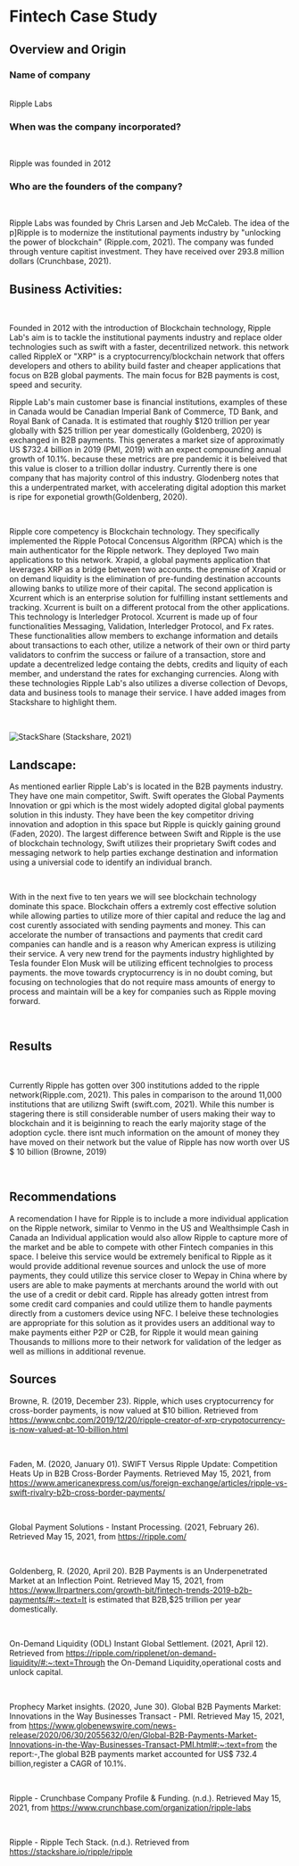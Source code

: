 # Fintech Case Study
## Overview and Origin

### Name of company
<br>
Ripple Labs
<br>

### When was the company incorporated?
<br>

Ripple was founded in 2012
<br>

### Who are the founders of the company?
<br>

Ripple Labs was founded by Chris Larsen and Jeb McCaleb. The idea of the p]Ripple is to modernize the institutional payments industry by "unlocking the power of blockchain" (Ripple.com, 2021). The company was funded through venture capitist investment. They have received over 293.8 million dollars (Crunchbase, 2021).
<br>

## Business Activities:
<br>

Founded in 2012 with the introduction of Blockchain technology, Ripple Lab's aim is to tackle the institutional payments industry and replace older technologies such as swift with a faster, decentrilized network. this network called RippleX or "XRP" is a cryptocurrency/blockchain network that offers developers and others to ability build faster and cheaper applications that focus on B2B global payments. The main focus for B2B payments is cost, speed and security. 
<br>

Ripple Lab's main customer base is financial institutions, examples of these in Canada would be Canadian Imperial Bank of Commerce, TD Bank, and Royal Bank of Canada. It is estimated that roughly $120 trillion per year globally with $25 trillion per year domestically (Goldenberg, 2020) is exchanged in B2B payments. This generates a market size of approximatly US $732.4 billion in 2019 (PMI, 2019) with an expect compounding annual growth of 10.1%. because these metrics are pre pandemic it is beleived that this value is closer to a trillion dollar industry. Currently there is one company that has majority control of this industry. Glodenberg notes that this a underpentrated market, with accelerating digital adoption this market is ripe for exponetial growth(Goldenberg, 2020).

<br>

Ripple core competency is Blockchain technology. They specifically implemented the Ripple Potocal Concensus Algorithm (RPCA) which is the main authenticator for the Ripple network. They deployed Two main applications to this network. Xrapid, a global payments application that leverages XRP as a bridge between two accounts.  the premise of Xrapid or on demand liquidity is the elimination of pre-funding destination accounts allowing banks to utilize more of their capital. The second application is Xcurrent which is an enterprise solution for fulfilling instant settlements and tracking. Xcurrent is built on a different protocal from the other applications. This technology is Interledger Protocol. Xcurrent is made up of four functionalities Messaging, Validation, Interledger Protocol, and Fx rates. These functionalities allow members to exchange information and details about transactions to each other, utilize a network of their own or third party validators to confrim the success or failure of a transaction, store and update a decentrelized ledge containg the debts, credits and liquity of each member, and understand the rates for exchanging currencies. Along with these technologies Ripple Lab's also utilizes a diverse collection of Devops, data and business tools to manage their service. I have added images from Stackshare to highlight them.

<br>

![StackShare ](Stackshare_image.png)
(Stackshare, 2021)
<br>

## Landscape:

As mentioned earlier Ripple Lab's is located in the B2B payments industry. They have one main competitor, Swift. Swift operates the Global Payments Innovation or gpi which is the most widely adopted digital global payments solution in this industy. They have been the key competitor driving innovation and adoption in this space but Ripple is quickly gaining ground (Faden, 2020). The largest difference between Swift and Ripple is the use of blockchain technology, Swift utilizes their proprietary Swift codes and messaging network to help parties exchange destination and information using a universial code to identify an individual branch. 

<br> 

With in the next five to ten years we will see blockchain technology dominate this space. Blockchain offers a extremly cost effective solution while allowing parties to utilize more of thier capital and reduce the lag and cost curently associated with sending payments and money. This can accelorate the number of transactions and payments that credit card companies can handle and is a reason why American express is utilizing their service. A very new trend for the payments industry highlighted by Tesla founder Elon Musk will be utilizing efficent technolgies to process payments. the move towards cryptocurrency is in no doubt coming, but focusing on technologies that do not require mass amounts of energy to process and maintain will be a key for companies such as Ripple moving forward.

<br>

## Results
<br>

Currently Ripple has gotten over 300 institutions added to the ripple network(Ripple.com, 2021). This pales in comparison to the around 11,000 institutions that are utilizng Swift (swift.com, 2021). While this number is stagering there is still considerable number of users making their way to blockchain and it is beiginning to reach the early majority stage of the adoption cycle. there isnt much information on the amount of money they have moved on their network but the value of Ripple has now worth over US $ 10 billion (Browne, 2019)

<br>


## Recommendations


A recomendation I have for Ripple is to include a more individual application on the Ripple network, similar to Venmo in the US and Wealthsimple Cash in Canada an Individual application would also allow Ripple to capture more of the market and be able to compete with other Fintech companies in this space. I beleive this service would be extremely benifical to Ripple as it would provide additional revenue sources and unlock the use of more payments, they could utilize this service closer to Wepay in China where by users are able to make payments at merchants around the world with out the use of a credit or debit card. Ripple has already gotten intrest from some credit card companies and could utilize them to handle payments directly from a customers device using NFC. I beleive these technologies are appropriate for this solution as it provides users an additional way to make payments either P2P or C2B, for Ripple it would mean gaining Thousands to millions more to their network for validation of the ledger as well as millions in additional revenue. 



## Sources
Browne, R. (2019, December 23). Ripple, which uses cryptocurrency for cross-border payments, is now valued at $10 billion. Retrieved from https://www.cnbc.com/2019/12/20/ripple-creator-of-xrp-crypotocurrency-is-now-valued-at-10-billion.html

<br>

Faden, M. (2020, January 01). SWIFT Versus Ripple Update: Competition Heats Up in B2B Cross-Border Payments. Retrieved May 15, 2021, from https://www.americanexpress.com/us/foreign-exchange/articles/ripple-vs-swift-rivalry-b2b-cross-border-payments/

<br>

Global Payment Solutions - Instant Processing. (2021, February 26). Retrieved May 15, 2021, from https://ripple.com/

<br>

Goldenberg, R. (2020, April 20). B2B Payments is an Underpenetrated Market at an Inflection Point. Retrieved May 15, 2021, from https://www.llrpartners.com/growth-bit/fintech-trends-2019-b2b-payments/#:~:text=It is estimated that B2B,$25 trillion per year domestically.

<br>

On-Demand Liquidity (ODL) Instant Global Settlement. (2021, April 12). Retrieved from https://ripple.com/ripplenet/on-demand-liquidity/#:~:text=Through the On-Demand Liquidity,operational costs and unlock capital.

<br>

Prophecy Market insights. (2020, June 30). Global B2B Payments Market: Innovations in the Way Businesses Transact - PMI. Retrieved May 15, 2021, from https://www.globenewswire.com/news-release/2020/06/30/2055632/0/en/Global-B2B-Payments-Market-Innovations-in-the-Way-Businesses-Transact-PMI.html#:~:text=from the report:-,The global B2B payments market accounted for US$ 732.4 billion,register a CAGR of 10.1%.

<br>

Ripple - Crunchbase Company Profile & Funding. (n.d.). Retrieved May 15, 2021, from https://www.crunchbase.com/organization/ripple-labs

<br>

Ripple - Ripple Tech Stack. (n.d.). Retrieved from https://stackshare.io/ripple/ripple

